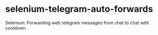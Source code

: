 # selenium-telegram-auto-forwards
Selenium: Forwarding web telegram messages from chat to chat with cooldown 
